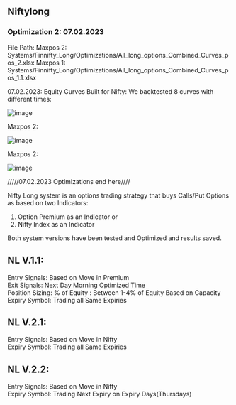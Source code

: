 ## Niftylong  


### Optimization 2: 07.02.2023

File Path: Maxpos 2: Systems/Finnifty_Long/Optimizations/All_long_options_Combined_Curves_pos_2.xlsx
           Maxpos 1: Systems/Finnifty_Long/Optimizations/All_long_options_Combined_Curves_pos_1.1.xlsx
           
           
           
07.02.2023: Equity Curves Built for Nifty: We backtested 8 curves with different times:

![image](https://user-images.githubusercontent.com/67407393/217751482-833a6627-ed1e-410e-acc4-5de3a32a50ed.png)

Maxpos 2:

![image](https://user-images.githubusercontent.com/67407393/217751510-cc3b4fda-7275-41a5-ba59-32b22f918b8e.png)

Maxpos 2: 

![image](https://user-images.githubusercontent.com/67407393/217751623-5ecf3244-0ea3-4427-a9c6-cd8c86b20e66.png)


/////07.02.2023 Optimizations end here////

Nifty Long system is an options trading strategy that buys Calls/Put Options as based on two Indicators:   
 1. Option Premium as an Indicator or  
 2. Nifty Index as an Indicator  

Both system versions have been tested and Optimized and results saved.  

## NL V.1.1:  
  Entry Signals: Based on Move in Premium  
  Exit Signals:  Next Day Morning Optimized Time  
  Position Sizing: % of Equity : Between 1-4% of Equity Based on Capacity   
  Expiry Symbol: Trading all Same Expiries  
## NL V.2.1:  
  Entry Signals: Based on Move in Nifty  
  Expiry Symbol: Trading all Same Expiries  

## NL V.2.2:  
  Entry Signals: Based on Move in Nifty  
  Expiry Symbol: Trading Next Expiry on Expiry Days(Thursdays)  





